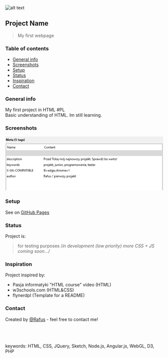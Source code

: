 ![alt text](https://i.ytimg.com/vi/-dJolYw8tnk/hqdefault.jpg "Git Gud")
## Project Name
>My first webpage <BR>
 
### Table of contents
* [General info](#general-info)
* [Screenshots](#screenshots)
* [Setup](#setup)
* [Status](#status)
* [Inspiration](#inspiration)
* [Contact](#contact)

### General info
My first project in HTML #PL <br /> Basic understanding of HTML. Im  still learning. 

### Screenshots
![Example meta5](./img/Meta5.png)

### Setup
See on [GitHub Pages](https://rafusix.github.io/First-project/)
 
### Status
Project is:
>for testing purposes 
/*in development (low priority)
>more CSS + JS coming soon...*/

### Inspiration
Project inspired by:
- Pasja informatyki "HTML course" video (HTML)
- w3schools.com (HTML&CSS)
- flynerdpl (Template for a README)

### Contact
Created by [@Rafus](mailto:rafusv2@gmail.com) - feel free to contact me!
<br><br><br><br><br>
keywords: HTML, CSS, JQuery, Sketch, Node.js, Angular.js, WebGL, D3, PHP
